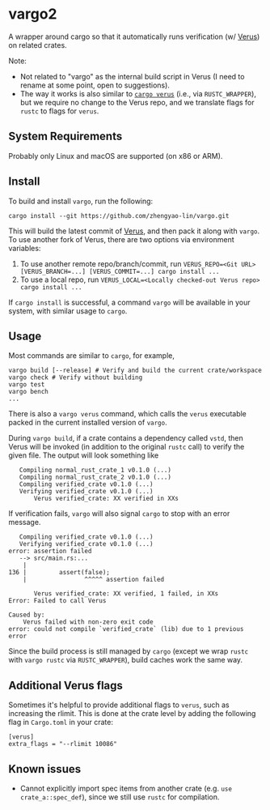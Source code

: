 # vargo2

A wrapper around cargo so that it automatically runs verification (w/ [Verus](https://github.com/verus-lang/verus/)) on related crates.

Note:
- Not related to "vargo" as the internal build script in Verus (I need to rename at some point, open to suggestions).
- The way it works is also similar to [`cargo verus`](https://github.com/verus-lang/verus/pull/1138) (i.e., via `RUSTC_WRAPPER`),
but we require no change to the Verus repo, and we translate flags for `rustc` to flags for `verus`.

## System Requirements

Probably only Linux and macOS are supported (on x86 or ARM).

## Install

To build and install `vargo`, run the following:
```
cargo install --git https://github.com/zhengyao-lin/vargo.git
```
This will build the latest commit of [Verus](https://github.com/verus-lang/verus/), and then pack it along with `vargo`.
To use another fork of Verus, there are two options via environment variables:
1. To use another remote repo/branch/commit, run `VERUS_REPO=<Git URL> [VERUS_BRANCH=...] [VERUS_COMMIT=...] cargo install ...`
2. To use a local repo, run `VERUS_LOCAL=<Locally checked-out Verus repo> cargo install ...`

If `cargo install` is successful, a command `vargo` will be available in your system, with similar usage to `cargo`.

## Usage

Most commands are similar to `cargo`, for example,
```
vargo build [--release] # Verify and build the current crate/workspace
vargo check # Verify without building
vargo test
vargo bench
...
```
There is also a `vargo verus` command, which calls the `verus` executable packed in the current installed version of `vargo`.

During `vargo build`, if a crate contains a dependency called `vstd`, then Verus will be invoked (in addition to the original `rustc` call) to verify the given file.
The output will look something like
```
   Compiling normal_rust_crate_1 v0.1.0 (...)
   Compiling normal_rust_crate_2 v0.1.0 (...)
   Compiling verified_crate v0.1.0 (...)
   Verifying verified_crate v0.1.0 (...)
       Verus verified_crate: XX verified in XXs
```

If verification fails, `vargo` will also signal `cargo` to stop with an error message.
```
   Compiling verified_crate v0.1.0 (...)
   Verifying verified_crate v0.1.0 (...)
error: assertion failed
   --> src/main.rs:...
    |
136 |         assert(false);
    |                ^^^^^ assertion failed

       Verus verified_crate: XX verified, 1 failed, in XXs
Error: Failed to call Verus

Caused by:
    Verus failed with non-zero exit code
error: could not compile `verified_crate` (lib) due to 1 previous error
```

Since the build process is still managed by `cargo` (except we wrap `rustc` with `vargo rustc` via `RUSTC_WRAPPER`), build caches work the same way.

## Additional Verus flags

Sometimes it's helpful to provide additional flags to `verus`, such as increasing the rlimit.
This is done at the crate level by adding the following flag in `Cargo.toml` in your crate:
```
[verus]
extra_flags = "--rlimit 10086"
```

## Known issues

- Cannot explicitly import spec items from another crate (e.g. `use crate_a::spec_def`), since we still use `rustc` for compilation.
